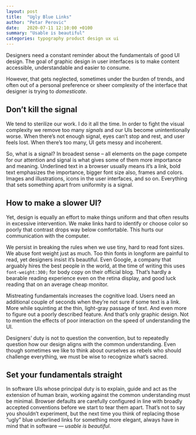 ```yaml
---
layout: post
title:  "Ugly Blue Links"
author: "Petar Perovic"
date:   2020-07-11 12:10:00 +0100
summary: "Usable is beautiful"
categories: typography product design ux ui
---
```


Designers need a constant reminder about the fundamentals of good UI design. The goal of graphic design in user interfaces is to make content accessible, understandable and easier to consume.

However, that gets neglected, sometimes under the burden of trends, and often out of a personal preference or sheer complexity of the interface that designer is trying to _domesticate_.

## Don’t kill the signal

We tend to sterilize our work. I do it all the time. In order to fight the visual complexity we remove too many _signals_ and our UIs become unintentionally worse. When there’s not enough signal, eyes can’t stop and rest, and user feels lost. When there’s too many, UI gets messy and incoherent.

So, what is a signal? In broadest sense – all elements on the page compete for our attention and signal is what gives some of them more importance and meaning. Underlined text in a browser usually means it’s a link, bold text emphasizes the importance, bigger font size also, frames and colors. Images and illustrations, icons in the user interfaces, and so on. Everything that sets something apart from uniformity is a signal.

## How to make a slower UI?

Yet, design is equally an effort to make things uniform and that often results in excessive intervention. We make links hard to identify or choose color so poorly that contrast drops way below comfortable. This hurts our communication with the computer.

We persist in breaking the rules when we use tiny, hard to read font sizes. We abuse font weight just as much. Too thin fonts in longform are painful to read, yet designers insist  it’s beautiful. Even Google, a company that arguably hires the best people in the world, at the time of writing this uses `font-weight:300;` for body copy on their official blog. That’s hardly a bearable reading experience even on the retina display, and good luck reading that on an average cheap monitor.

Mistreating fundamentals increases the cognitive load. Users need an additional couple of seconds when they’re not sure if some text is a link. More while squinting at the thin, light-gray passage of text. And even more to figure out a poorly described feature. And that’s only graphic design. Not to mention the effects of poor interaction on the speed of understanding the UI.

Designers’ duty is not to question the convention, but to repeatedly question how our design aligns with the common understanding. Even though sometimes we like to think about ourselves as rebels who should challenge everything, we must be wise to recognize what’s sacred.

## Set your fundamentals straight

In software UIs whose principal duty is to explain, guide and act as the extension of human brain, working against the common understanding must be minimal. Browser defaults are carefully configured in line with broadly accepted conventions before we start to tear them apart. That’s not to say you shouldn’t experiment, but the next time you think of replacing those “ugly” blue underlined links for something more elegant, always have in mind that in software — _usable is beautiful_.